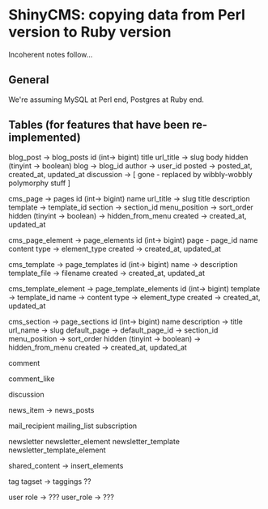 # ShinyCMS: copying data from Perl version to Ruby version

Incoherent notes follow...

## General

We're assuming MySQL at Perl end, Postgres at Ruby end.


## Tables (for features that have been re-implemented)

blog_post -> blog_posts
    id (int-> bigint)
    title
    url_title -> slug
    body
    hidden (tinyint -> boolean)
    blog -> blog_id
    author -> user_id
    posted -> posted_at, created_at, updated_at
    discussion -> [ gone - replaced by wibbly-wobbly polymorphy stuff ]

cms_page -> pages
    id (int-> bigint)
    name
    url_title -> slug
    title
    description
    template -> template_id
    section -> section_id
    menu_position -> sort_order
    hidden (tinyint -> boolean)
    -> hidden_from_menu
    created -> created_at, updated_at

cms_page_element -> page_elements
    id (int-> bigint)
    page - page_id
    name
    content
    type -> element_type
    created -> created_at, updated_at

cms_template -> page_templates
    id (int-> bigint)
    name
    -> description
    template_file -> filename
    created -> created_at, updated_at

cms_template_element -> page_template_elements
    id (int-> bigint)
    template -> template_id
    name
    -> content
    type -> element_type
    created -> created_at, updated_at

cms_section -> page_sections
    id (int-> bigint)
    name
    description
    -> title
    url_name -> slug
    default_page -> default_page_id
    -> section_id
    menu_position -> sort_order
    hidden (tinyint -> boolean)
    -> hidden_from_menu
    created -> created_at, updated_at

comment

comment_like

discussion

news_item -> news_posts

mail_recipient
mailing_list
subscription

newsletter
newsletter_element
newsletter_template
newsletter_template_element

shared_content -> insert_elements

tag
tagset -> taggings ??

user
role -> ???
user_role -> ???
